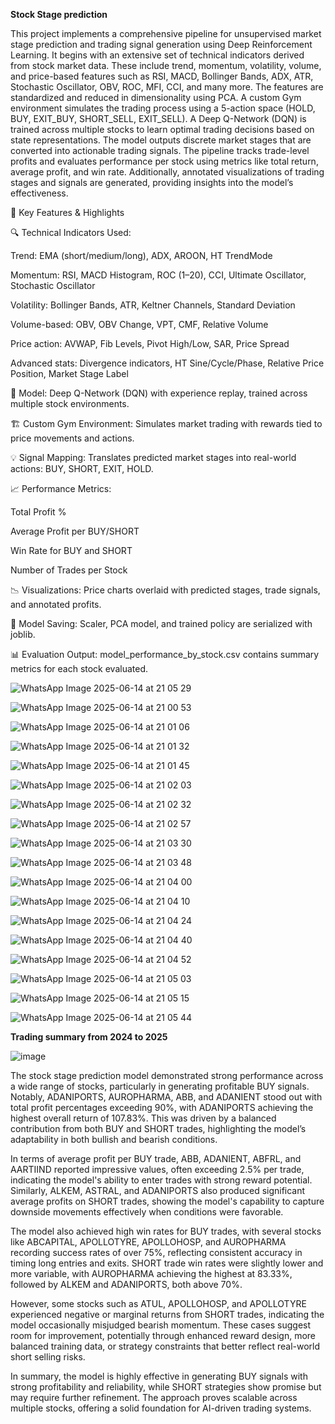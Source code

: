 **Stock Stage prediction**

This project implements a comprehensive pipeline for unsupervised market stage prediction and trading signal generation using Deep Reinforcement Learning. It begins with an extensive set of technical indicators derived from stock market data. These include trend, momentum, volatility, volume, and price-based features such as RSI, MACD, Bollinger Bands, ADX, ATR, Stochastic Oscillator, OBV, ROC, MFI, CCI, and many more. The features are standardized and reduced in dimensionality using PCA. A custom  Gym environment simulates the trading process using a 5-action space (HOLD, BUY, EXIT_BUY, SHORT_SELL, EXIT_SELL). A Deep Q-Network (DQN) is trained across multiple stocks to learn optimal trading decisions based on state representations. The model outputs discrete market stages that are converted into actionable trading signals. The pipeline tracks trade-level profits and evaluates performance per stock using metrics like total return, average profit, and win rate. Additionally, annotated visualizations of trading stages and signals are generated, providing insights into the model’s effectiveness.

📌 Key Features & Highlights

🔍 Technical Indicators Used:

Trend: EMA (short/medium/long), ADX, AROON, HT TrendMode

Momentum: RSI, MACD Histogram, ROC (1–20), CCI, Ultimate Oscillator, Stochastic Oscillator

Volatility: Bollinger Bands, ATR, Keltner Channels, Standard Deviation

Volume-based: OBV, OBV Change, VPT, CMF, Relative Volume

Price action: AVWAP, Fib Levels, Pivot High/Low, SAR, Price Spread

Advanced stats: Divergence indicators, HT Sine/Cycle/Phase, Relative Price Position, Market Stage Label

🧠 Model: Deep Q-Network (DQN) with experience replay, trained across multiple stock environments.

🏗️ Custom Gym Environment: Simulates market trading with rewards tied to price movements and actions.

💡 Signal Mapping: Translates predicted market stages into real-world actions: BUY, SHORT, EXIT, HOLD.

📈 Performance Metrics:

Total Profit %

Average Profit per BUY/SHORT

Win Rate for BUY and SHORT

Number of Trades per Stock

📉 Visualizations: Price charts overlaid with predicted stages, trade signals, and annotated profits.

💾 Model Saving: Scaler, PCA model, and trained policy are serialized with joblib.

📊 Evaluation Output: model_performance_by_stock.csv contains summary metrics for each stock evaluated.



![WhatsApp Image 2025-06-14 at 21 05 29](https://github.com/user-attachments/assets/5ec47053-ea92-4b39-a893-c289a0c53996)

![WhatsApp Image 2025-06-14 at 21 00 53](https://github.com/user-attachments/assets/e4896001-88b9-431e-8c31-8443248cc21c)

![WhatsApp Image 2025-06-14 at 21 01 06](https://github.com/user-attachments/assets/3b19017f-6ebd-48c1-8366-86bd5839e17a)

![WhatsApp Image 2025-06-14 at 21 01 32](https://github.com/user-attachments/assets/7dac215b-58c8-48d4-9d0e-adbf4b0255f8)

![WhatsApp Image 2025-06-14 at 21 01 45](https://github.com/user-attachments/assets/2d6898ab-bd3d-490f-ab82-b124b6506b9f)

![WhatsApp Image 2025-06-14 at 21 02 03](https://github.com/user-attachments/assets/403d7c34-0705-4e07-897b-c75a6a9390b5)

![WhatsApp Image 2025-06-14 at 21 02 32](https://github.com/user-attachments/assets/37d52d8d-6f5d-4e03-842e-0ba4f8f58319)

![WhatsApp Image 2025-06-14 at 21 02 57](https://github.com/user-attachments/assets/0e236cf8-e612-4946-9565-9701b643879a)

![WhatsApp Image 2025-06-14 at 21 03 30](https://github.com/user-attachments/assets/ef70a9b9-9ccd-4caf-a9bd-9b988f2dd1d8)

![WhatsApp Image 2025-06-14 at 21 03 48](https://github.com/user-attachments/assets/46114df8-83bc-4ecd-a7d6-cdc8683a32e9)

![WhatsApp Image 2025-06-14 at 21 04 00](https://github.com/user-attachments/assets/cb37d628-9271-4c6d-a3b8-d06bc58d61b2)

![WhatsApp Image 2025-06-14 at 21 04 10](https://github.com/user-attachments/assets/241b9169-2a5c-4f87-bcd3-dec79ab8788c)

![WhatsApp Image 2025-06-14 at 21 04 24](https://github.com/user-attachments/assets/a3159771-1407-4bea-b4dc-980527c1feeb)

![WhatsApp Image 2025-06-14 at 21 04 40](https://github.com/user-attachments/assets/f63027b3-eb0d-47d9-801a-816760793a5e)

![WhatsApp Image 2025-06-14 at 21 04 52](https://github.com/user-attachments/assets/e129889b-e8d9-4946-9603-08d7e263c454)

![WhatsApp Image 2025-06-14 at 21 05 03](https://github.com/user-attachments/assets/ad9fad30-7acb-41d6-a819-0426d7b29bea)

![WhatsApp Image 2025-06-14 at 21 05 15](https://github.com/user-attachments/assets/5847db7a-62d7-45e8-a80a-3f5f26b29848)

![WhatsApp Image 2025-06-14 at 21 05 44](https://github.com/user-attachments/assets/cd79f936-e217-4aa0-8afd-affe4b145d17)


**Trading summary from 2024 to 2025**

![image](https://github.com/user-attachments/assets/c6965bf8-44a3-4c2e-a875-45f2d48ddfe7)


The stock stage prediction model demonstrated strong performance across a wide range of stocks, particularly in generating profitable BUY signals. Notably, ADANIPORTS, AUROPHARMA, ABB, and ADANIENT stood out with total profit percentages exceeding 90%, with ADANIPORTS achieving the highest overall return of 107.83%. This was driven by a balanced contribution from both BUY and SHORT trades, highlighting the model’s adaptability in both bullish and bearish conditions.

In terms of average profit per BUY trade, ABB, ADANIENT, ABFRL, and AARTIIND reported impressive values, often exceeding 2.5% per trade, indicating the model's ability to enter trades with strong reward potential. Similarly, ALKEM, ASTRAL, and ADANIPORTS also produced significant average profits on SHORT trades, showing the model's capability to capture downside movements effectively when conditions were favorable.

The model also achieved high win rates for BUY trades, with several stocks like ABCAPITAL, APOLLOTYRE, APOLLOHOSP, and AUROPHARMA recording success rates of over 75%, reflecting consistent accuracy in timing long entries and exits. SHORT trade win rates were slightly lower and more variable, with AUROPHARMA achieving the highest at 83.33%, followed by ALKEM and ADANIPORTS, both above 70%.

However, some stocks such as ATUL, APOLLOHOSP, and APOLLOTYRE experienced negative or marginal returns from SHORT trades, indicating the model occasionally misjudged bearish momentum. These cases suggest room for improvement, potentially through enhanced reward design, more balanced training data, or strategy constraints that better reflect real-world short selling risks.

In summary, the model is highly effective in generating BUY signals with strong profitability and reliability, while SHORT strategies show promise but may require further refinement. The approach proves scalable across multiple stocks, offering a solid foundation for AI-driven trading systems.



